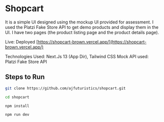# Shopcart

It is a simple UI designed using the mockup UI provided for assessment. I used the Platzi Fake Store API to get demo products and display them in the UI. I have two pages (the product listing page and the product details page).

Live: Deployed [https://shopcart-brown.vercel.app/](https://shopcart-brown.vercel.app/)

Technologies Used: Next.Js 13 (App Dir), Tailwind CSS
Mock API used: Platzi Fake Store API

## Steps to Run

```bash
git clone https://github.com/ajfuturistics/shopcart.git

cd shopcart

npm install

npm run dev
```
